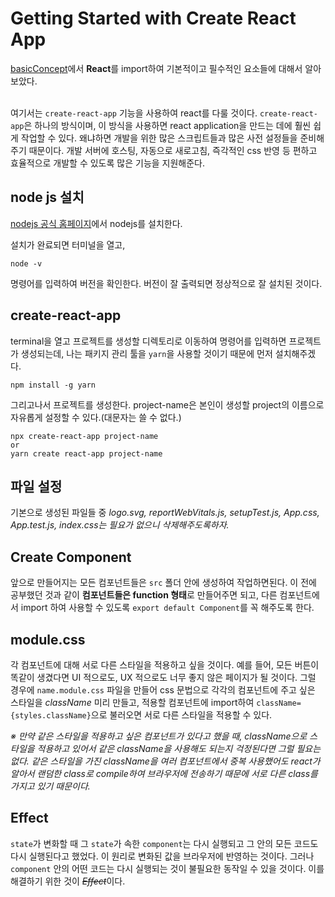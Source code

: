 # Getting Started with Create React App

[basicConcept](https://github.com/gtengine/reactBasic/tree/main/0_whyReact/basicConcept)에서 **React**를 import하여 기본적이고 필수적인 요소들에 대해서 알아보았다.<br><br>

여기서는 `create-react-app` 기능을 사용하여 react를 다룰 것이다. `create-react-app`은 하나의 방식이며, 이 방식을 사용하면 react application을 만드는 데에 훨씬 쉽게 작업할 수 있다. 왜냐하면 개발을 위한 많은 스크립트들과 많은 사전 설정들을 준비해주기 때문이다. 개발 서버에 호스팅, 자동으로 새로고침, 즉각적인 css 반영 등 편하고 효율적으로 개발할 수 있도록 많은 기능을 지원해준다.

## node js 설치

[nodejs 공식 홈페이지](https://nodejs.org/ko/)에서 nodejs를 설치한다.

설치가 완료되면 터미널을 열고,

```
node -v
```

명령어를 입력하여 버전을 확인한다. 버전이 잘 출력되면 정상적으로 잘 설치된 것이다.

## create-react-app

terminal을 열고 프로젝트를 생성할 디렉토리로 이동하여 명령어를 입력하면 프로젝트가 생성되는데, 나는 패키지 관리 툴을 `yarn`을 사용할 것이기 때문에 먼저 설치해주겠다.

```
npm install -g yarn
```

그리고나서 프로젝트를 생성한다. project-name은 본인이 생성할 project의 이름으로 자유롭게 설정할 수 있다.(대문자는 쓸 수 없다.)

```
npx create-react-app project-name
or
yarn create react-app project-name
```

## 파일 설정

기본으로 생성된 파일들 중 _logo.svg, reportWebVitals.js, setupTest.js, App.css, App.test.js, index.css는 필요가 없으니 삭제해주도록하자._

## Create Component

앞으로 만들어지는 모든 컴포넌트들은 `src` 폴더 안에 생성하여 작업하면된다. 이 전에 공부했던 것과 같이 **컴포넌트들은 function 형태**로 만들어주면 되고, 다른 컴포넌트에서 import 하여 사용할 수 있도록 `export default Component`를 꼭 해주도록 한다.

## module.css

각 컴포넌트에 대해 서로 다른 스타일을 적용하고 싶을 것이다. 예를 들어, 모든 버튼이 똑같이 생겼다면 UI 적으로도, UX 적으로도 너무 좋지 않은 페이지가 될 것이다. 그럴 경우에 `name.module.css` 파일을 만들어 css 문법으로 각각의 컴포넌트에 주고 싶은 스타일을 _className_ 미리 만들고, 적용할 컴포넌트에 import하여 `className={styles.className}`으로 불러오면 서로 다른 스타일을 적용할 수 있다.

_※ 만약 같은 스타일을 적용하고 싶은 컴포넌트가 있다고 했을 때, className으로 스타일을 적용하고 있어서 같은 className을 사용해도 되는지 걱정된다면 그럴 필요는 없다. 같은 스타일을 가진 className을 여러 컴포넌트에서 중복 사용했어도 react가 알아서 랜덤한 class로 compile하여 브라우저에 전송하기 때문에 서로 다른 class를 가지고 있기 때문이다._

## Effect

`state`가 변화할 때 그 `state`가 속한 `component`는 다시 실행되고 그 안의 모든 코드도 다시 실행된다고 했었다. 이 원리로 변화된 값을 브라우저에 반영하는 것이다. 그러나 `component` 안의 어떤 코드는 다시 실행되는 것이 불필요한 동작일 수 있을 것이다. 이를 해결하기 위한 것이 ~~_Effect_~~이다.

